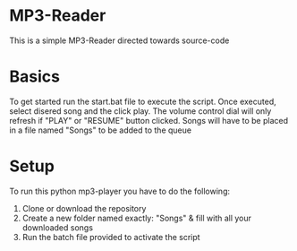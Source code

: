 # MP3-Reader
This is a simple MP3-Reader directed towards source-code

# Basics
To get started run the start.bat file to execute the script. Once executed, select disered song and the click play. The volume control dial will only refresh if "PLAY" or "RESUME" button clicked. Songs will have to be placed in a file named "Songs" to be added to the queue

# Setup
To run this python mp3-player you have to do the following:
1. Clone or download the repository
2. Create a new folder named exactly: "Songs" & fill with all your downloaded songs
3. Run the batch file provided to activate the script
